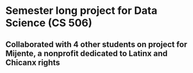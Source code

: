 # Semester long project for Data Science (CS 506)

## Collaborated with 4 other students on project for Mijente, a nonprofit dedicated to Latinx and Chicanx rights
